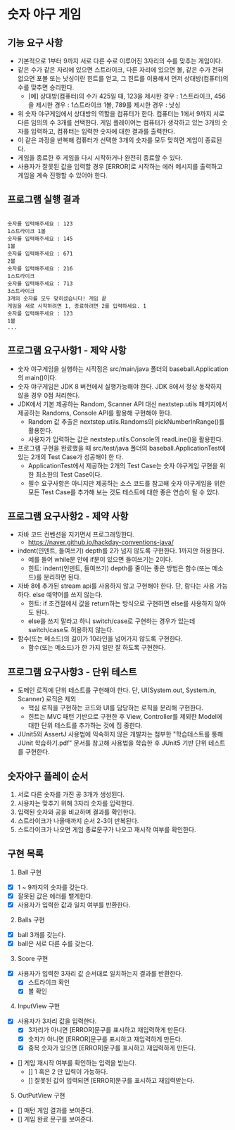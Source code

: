 # 숫자 야구 게임
## 기능 요구 사항
- 기본적으로 1부터 9까지 서로 다른 수로 이루어진 3자리의 수를 맞추는 게임이다.
- 같은 수가 같은 자리에 있으면 스트라이크, 다른 자리에 있으면 볼, 같은 수가 전혀 없으면 포볼 또는 낫싱이란 힌트를 얻고, 
  그 힌트를 이용해서 먼저 상대방(컴퓨터)의 수를 맞추면 승리한다.
  - [예] 상대방(컴퓨터)의 수가 425일 때, 123을 제시한 경우 : 1스트라이크, 456을 제시한 경우 : 1스트라이크 1볼, 789를 제시한 경우 : 낫싱
- 위 숫자 야구게임에서 상대방의 역할을 컴퓨터가 한다. 컴퓨터는 1에서 9까지 서로 다른 임의의 수 3개를 선택한다. 
  게임 플레이어는 컴퓨터가 생각하고 있는 3개의 숫자를 입력하고, 컴퓨터는 입력한 숫자에 대한 결과를 출력한다.
- 이 같은 과정을 반복해 컴퓨터가 선택한 3개의 숫자를 모두 맞히면 게임이 종료된다.
- 게임을 종료한 후 게임을 다시 시작하거나 완전히 종료할 수 있다.
- 사용자가 잘못된 값을 입력할 경우 [ERROR]로 시작하는 에러 메시지를 출력하고 게임을 계속 진행할 수 있어야 한다.

## 프로그램 실행 결과
<pre><code>
숫자를 입력해주세요 : 123 
1스트라이크 1볼
숫자를 입력해주세요 : 145 
1볼
숫자를 입력해주세요 : 671 
2볼
숫자를 입력해주세요 : 216 
1스트라이크
숫자를 입력해주세요 : 713
3스트라이크
3개의 숫자를 모두 맞히셨습니다! 게임 끝
게임을 새로 시작하려면 1, 종료하려면 2를 입력하세요. 1
숫자를 입력해주세요 : 123
1볼
...
</code></pre>

## 프로그램 요구사항1 - 제약 사항
- 숫자 야구게임을 실행하는 시작점은 src/main/java 폴더의 baseball.Application의 main()이다.
- 숫자 야구게임은 JDK 8 버전에서 실행가능해야 한다. JDK 8에서 정상 동작하지 않을 경우 0점 처리한다.
- JDK에서 기본 제공하는 Random, Scanner API 대신 nextstep.utils 패키지에서 제공하는 Randoms, Console API를
활용해 구현해야 한다.
  -  Random 값 추출은 nextstep.utils.Randoms의 pickNumberInRange()를 활용한다.
  - 사용자가 입력하는 값은 nextstep.utils.Console의 readLine()을 활용한다.
- 프로그램 구현을 완료했을 때 src/test/java 폴더의 baseball.ApplicationTest에 있는 2개의 Test Case가 성공해야 한 다.
  - ApplicationTest에서 제공하는 2개의 Test Case는 숫자 야구게임 구현을 위한 최소한의 Test Case이다.
  - 필수 요구사항은 아니지만 제공하는 소스 코드를 참고해 숫자 야구게임을 위한 모든 Test Case를 추가해 보는 것도 테스트에 대한 좋은 연습이 될 수 있다.


## 프로그램 요구사항2 - 제약 사항
- 자바 코드 컨벤션을 지키면서 프로그래밍한다.
  - https://naver.github.io/hackday-conventions-java/
- indent(인덴트, 들여쓰기) depth를 2가 넘지 않도록 구현한다. 1까지만 허용한다.
  - 예를 들어 while문 안에 if문이 있으면 들여쓰기는 2이다.
  - 힌트: indent(인덴트, 들여쓰기) depth를 줄이는 좋은 방법은 함수(또는 메소드)를 분리하면 된다.
- 자바 8에 추가된 stream api를 사용하지 않고 구현해야 한다. 단, 람다는 사용 가능하다. else 예약어를 쓰지 않는다.
  - 힌트: if 조건절에서 값을 return하는 방식으로 구현하면 else를 사용하지 않아도 된다.
  - else를 쓰지 말라고 하니 switch/case로 구현하는 경우가 있는데 switch/case도 허용하지 않는다.
- 함수(또는 메소드)의 길이가 10라인을 넘어가지 않도록 구현한다.
  - 함수(또는 메소드)가 한 가지 일만 잘 하도록 구현한다.

## 프로그램 요구사항3 - 단위 테스트
- 도메인 로직에 단위 테스트를 구현해야 한다. 단, UI(System.out, System.in, Scanner) 로직은 제외
  - 핵심 로직을 구현하는 코드와 UI를 담당하는 로직을 분리해 구현한다.
  - 힌트는 MVC 패턴 기반으로 구현한 후 View, Controller를 제외한 Model에 대한 단위 테스트를 추가하는 것에 집 중한다.
- JUnit5와 AssertJ 사용법에 익숙하지 않은 개발자는 첨부한 "학습테스트를 통해 JUnit 학습하기.pdf" 문서를 참고해 사용법을 학습한 후 JUnit5 기반 단위 테스트를 구현한다.

## 숫자야구 플레이 순서
1. 서로 다른 숫자를 가진 공 3개가 생성된다.
2. 사용자는 맞추기 위해 3자리 숫자를 입력한다.
3. 입력된 숫자와 공을 비교하며 결과를 확인한다.
4. 스트라이크가 나올때까지 순서 2-3이 반복된다.
5. 스트라이크가 나오면 게임 종료문구가 나오고 재시작 여부를 확인한다. 

## 구현 목록
1. Ball 구현
  - [x] 1 ~ 9까지의 숫자를 갖는다.
  - [x] 잘못된 값은 에러를 뱉게한다.
  - [x] 사용자가 입력한 값과 일치 여부를 반환한다.

2. Balls 구현
  - [x] ball 3개를 갖는다.
  - [x] ball은 서로 다른 수를 갖는다.
    
3. Score 구현
  - [x] 사용자가 입력한 3자리 값 순서대로 일치하는지 결과를 반환한다.
    - [x] 스트라이크 확인
    - [x] 볼 확인

4. InputView 구현
  - [x] 사용자가 3자리 값을 입력한다.
    - [x] 3자리가 아니면 [ERROR]문구를 표시하고 재입력하게 만든다.
    - [x] 숫자가 아니면 [ERROR]문구를 표시하고 재입력하게 만든다.
    - [x] 중복 숫자가 있으면 [ERROR]문구를 표시하고 재입력하게 만든다.
  - [] 게임 재시작 여부를 확인하는 입력을 받는다.
    - [] 1 혹은 2 만 입력이 가능하다.
    - [] 잘못된 값이 입력되면 [ERROR]문구를 표시하고 재입력받는다.
  
5. OutPutView 구현
  - [] 매턴 게임 결과를 보여준다.
  - [] 게임 완료 문구를 보여준다.

 